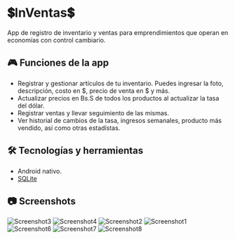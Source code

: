 # 💲InVentas💲
App de registro de inventario y ventas para emprendimientos que operan en economías con control cambiario.

## 🎮 Funciones de la app 
- Registrar y gestionar artículos de tu inventario. Puedes ingresar la foto, descripción, costo en $, precio de venta en $ y más.
- Actualizar precios en Bs.S de todos los productos al actualizar la tasa del dólar.
- Registrar ventas y llevar seguimiento de las mismas.
- Ver historial de cambios de la tasa, ingresos semanales, producto más vendido, así como otras estadístas.

## 🛠 Tecnologías y herramientas
- Android nativo.
- [SQLite](https://www.sqlite.org/index.html)

## 📷 Screenshots
![Screenshot3](https://i.imgur.com/nRC3ZOD.png)
![Screenshot4](https://i.imgur.com/Pjl4NwY.png)
![Screenshot2](https://i.imgur.com/gImSWiL.png)
![Screenshot1](https://i.imgur.com/0GzTSm9.png)
![Screenshot6](https://i.imgur.com/hHXHmBx.png)
![Screenshot7](https://i.imgur.com/zoMrZHL.png)
![Screenshot8](https://i.imgur.com/xKob8kf.png)
